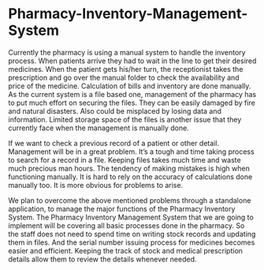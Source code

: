 # Pharmacy-Inventory-Management-System
Currently the pharmacy is using a manual system to handle the inventory process. When patients arrive they had to wait in the line to get their desired medicines. When the patient gets his/her turn, the receptionist takes the prescription and go over the manual folder to check the availability and price of the medicine. Calculation of bills and inventory are done manually. As the current system is a file based one, management of the pharmacy has to put much effort on securing the files. They can be easily damaged by fire and natural disasters. Also could be misplaced by losing data and information. Limited storage space of the files is another issue that they currently face when the management is manually done.

If we want to check a previous record of a patient or other detail. Management will be in a great problem. It’s a tough and time taking process to search for a record in a file. Keeping files takes much time and waste much precious man hours. The tendency of making mistakes is high when functioning manually. It is hard to rely on the accuracy of calculations done manually too. It is more obvious for problems to arise. 

We plan to overcome the above mentioned problems through a standalone application, to manage the major functions of the Pharmacy Inventory System.
The Pharmacy Inventory Management System that we are going to implement will be covering all basic processes done in the pharmacy. So the staff does not need to spend time on writing stock records and updating them in files. And the serial number issuing process for medicines becomes easier and efficient. Keeping the track of stock and medical prescription details allow them to review the details whenever needed. 
